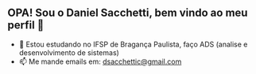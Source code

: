 ## OPA! Sou o Daniel Sacchetti, bem vindo ao meu perfil 👋



- 🌱 Estou estudando no IFSP de Bragança Paulista, faço ADS (analise e desenvolvimento de sistemas)
- 📫 Me mande emails em: dsacchettic@gmail.com

